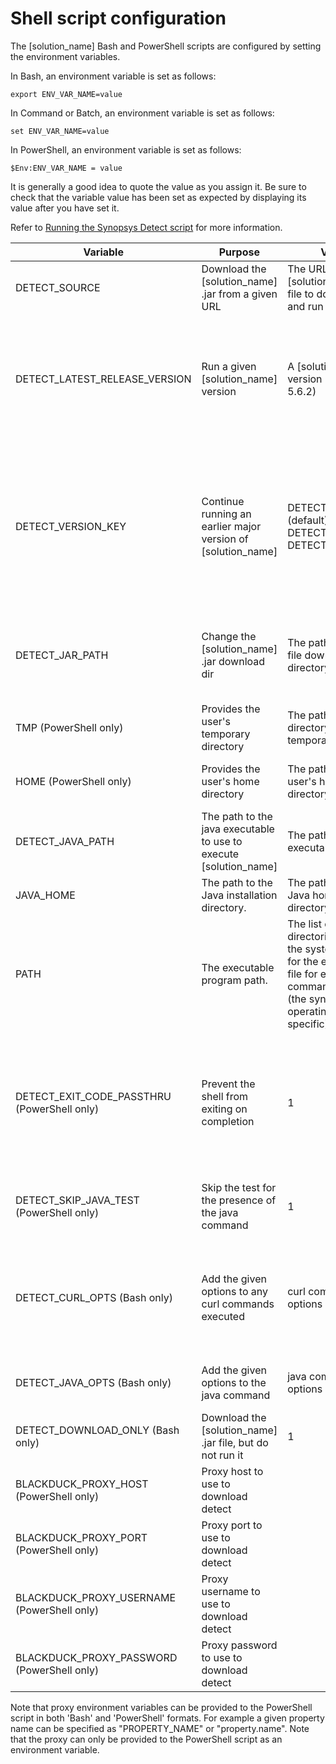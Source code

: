 # Shell script configuration

The [solution_name] Bash and PowerShell scripts are configured by setting the environment variables.

In Bash, an environment variable is set as follows:

    export ENV_VAR_NAME=value

In Command or Batch, an environment variable is set as follows:

    set ENV_VAR_NAME=value

In PowerShell, an environment variable is set as follows:

    $Env:ENV_VAR_NAME = value

It is generally a good idea to quote the value as you assign it.
Be sure to check that the variable value has been set as expected by displaying its value after you have set it.

Refer to [Running the Synopsys Detect script](../runningdetect/basics/runningscript.md) for more information.

| Variable             | Purpose                                             | Value           | Notes                                      |
| -------------------- | --------------------------------------------------- | --------------- | ------------------------------------------ |
| DETECT_SOURCE        | Download the [solution_name] .jar from a given URL |  The URL of the [solution_name] .jar file to download and run |                                            |
| DETECT_LATEST_RELEASE_VERSION | Run a given [solution_name] version |  A [solution_name] version (example: 5.6.2) | If you would like to run a [solution_name] version other than the latest, set DETECT_LATEST_RELEASE_VERSION to the [solution_name] version you would like to run (for example: 5.6.2). DETECT_SOURCE has precedence over DETECT_LATEST_RELEASE_VERSION. You can see the available [solution_name] versions in the binary repository specified in [download locations](../downloadingandinstalling/downloadlocations.md). |
| DETECT_VERSION_KEY | Continue running an earlier major version of [solution_name] | DETECT_LATEST (default), DETECT_LATEST_5, DETECT_LATEST_4 | If neither DETECT_SOURCE nor DETECT_LATEST_RELEASE_VERSION is specified, the script will use the version key to query Artifactory for the correct version to download. By default it will look for DETECT_LATEST, however the [solution_name] artifactory also includes keys for some of the major versions of [solution_name] such as DETECT_LATEST_4. You can view the available values for DETECT_VERSION_KEY in [solution_name] project in the binary repository specified in [download locations](../downloadingandinstalling/downloadlocations.md). |
| DETECT_JAR_PATH | Change the [solution_name] .jar download dir | The path to the .jar file download directory | If DETECT_JAR_PATH is provided, the script will use this location when downloading and running detect. The location of the jar will be DETECT_JAR_PATH/[source_project_name]-{version}.jar. The Bash script will default to '{user home directory}/synopsys-detect/download' if no option is specified. |
| TMP (PowerShell only) | Provides the user's temporary directory | The path to a directory for temporary files | If DETECT_JAR_PATH is not provided, the script will use the environment 'TMP' variable as the folder for the [solution_name] .jar path. |
| HOME (PowerShell only) | Provides the user's home directory | The path to the user's home directory | If DETECT_JAR_PATH is not provided and no 'TMP' variable can be found, the '$HOME/tmp' folder will be used for the [solution_name] jar path. |
| DETECT_JAVA_PATH | The path to the java executable to use to execute [solution_name] | The path to the java executable file | |
| JAVA_HOME | The path to the Java installation directory. | The path to the Java home directory. | If DETECT_JAVA_PATH is not set, and JAVA_HOME is set, the script will execute $JAVA_HOME/bin/java. |
| PATH | The executable program path. | The list of directories in which the system looks for the executable file for each command executed (the syntax is operating system-specific). | If neither  DETECT_JAVA_PATH nor JAVA_HOME are set, the script assumes the directory containing the java executable file is on the path. |
| DETECT_EXIT_CODE_PASSTHRU (PowerShell only) | Prevent the shell from exiting on completion | 1 | Setting this variable to '1' will cause the script to simply return the exit code but not exit. By default, the [solution_name] PowerShell script will exit with the exit code of [solution_name]. This is desirable because many CI's such as Team Foundation Server(TFS), will look at the scripts exit code to decide build status. It may be undesirable to exit the script in some situations such as when debugging in a terminal. |
| DETECT_SKIP_JAVA_TEST (PowerShell only) | Skip the test for the presence of the java command |  1 | Setting this variable to '1' causes the script not to ensure that java is on the path. By default the script will attempt to execute "java -version" to ensure that java is available and executable. |
| DETECT_CURL_OPTS (Bash only) | Add the given options to any curl commands executed | curl command options (a string) | Use this variable to add options to the curl command used to download files such as the [solution_name] .jar file. For example, you can use this variable to set proxy settings for curl. The PowerShell script does not support this as it does not use curl. To supply proxy information to the PowerShell you can simply set the [solution_name] proxy settings as environment variables. |
| DETECT_JAVA_OPTS (Bash only) | Add the given options to the java command | java command options (a string) | Use this variable to add options to the java command used to execute [solution_name]. The PowerShell script does not currently support this setting. |
| DETECT_DOWNLOAD_ONLY (Bash only) | Download the [solution_name] .jar file, but do not run it | 1 | Set this variable to 1 to download, but not run, the [solution_name] .jar file. The PowerShell script does not currently support this setting. |
| BLACKDUCK_PROXY_HOST (PowerShell only) | Proxy host to use to download detect | | When set, the PowerShell script will use the configured proxy information to download detect. Supports both environment variable styles (see below). |
| BLACKDUCK_PROXY_PORT (PowerShell only) | Proxy port to use to download detect | | When set, the PowerShell script will use the configured proxy information to download detect. Supports both environment variable styles (see below). |
| BLACKDUCK_PROXY_USERNAME (PowerShell only) | Proxy username to use to download detect | | When set, the PowerShell script will use the configured proxy information to download detect. Supports both environment variable styles (see below). |
| BLACKDUCK_PROXY_PASSWORD (PowerShell only) | Proxy password to use to download detect | | When set, the PowerShell script will use the configured proxy information to download detect. Supports both environment variable styles (see below). |

Note that proxy environment variables can be provided to the PowerShell script in both 'Bash' and 'PowerShell' formats. For example a given property name can be specified as "PROPERTY_NAME" or "property.name".
Note that the proxy can only be provided to the PowerShell script as an environment variable.
